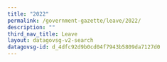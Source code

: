 ```yaml
---
title: "2022"
permalink: /government-gazette/leave/2022/
description: ""
third_nav_title: Leave
layout: datagovsg-v2-search
datagovsg-id: d_4dfc92d9b0cd04f7943b5809da7127d0
---
```

